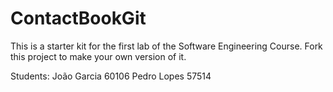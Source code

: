# ContactBookGit
This is a starter kit for the first lab of the Software Engineering Course.
Fork this project to make your own version of it.


Students:
João Garcia 60106
Pedro Lopes 57514
